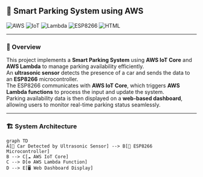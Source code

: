 ## 🚗 Smart Parking System using AWS

![AWS](https://img.shields.io/badge/AWS-232F3E?style=for-the-badge&logo=amazon-aws&logoColor=white)
![IoT](https://img.shields.io/badge/IoT-00B5E2?style=for-the-badge&logo=azure-iot&logoColor=white)
![Lambda](https://img.shields.io/badge/AWS%20Lambda-FF9900?style=for-the-badge&logo=aws-lambda&logoColor=white)
![ESP8266](https://img.shields.io/badge/ESP8266-000000?style=for-the-badge&logo=esphome&logoColor=white)
![HTML](https://img.shields.io/badge/Web%20Interface-005FED?style=for-the-badge&logo=html5&logoColor=white)

---

### 🧠 Overview

This project implements a **Smart Parking System** using **AWS IoT Core** and **AWS Lambda** to manage parking availability efficiently.  
An **ultrasonic sensor** detects the presence of a car and sends the data to an **ESP8266** microcontroller.  
The ESP8266 communicates with **AWS IoT Core**, which triggers **AWS Lambda functions** to process the input and update the system.  
Parking availability data is then displayed on a **web-based dashboard**, allowing users to monitor real-time parking status seamlessly.

---

### 🏗️ System Architecture

```mermaid
graph TD
A[🚗 Car Detected by Ultrasonic Sensor] --> B[📡 ESP8266 Microcontroller]
B --> C[☁️ AWS IoT Core]
C --> D[⚙️ AWS Lambda Function]
D --> E[🖥️ Web Dashboard Display]
